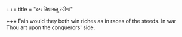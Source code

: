 +++
title = "०५ सिषासतू रयीणां"

+++
Fain would they both win riches as in races of the steeds. In war  
     Thou art upon the conquerors' side.